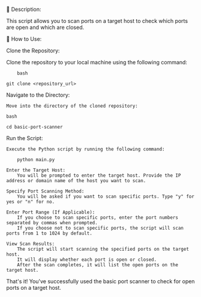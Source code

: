 🌴 Description:

This script allows you to scan ports on a target host to check which ports are open and which are closed.

🌴 How to Use:

Clone the Repository:

Clone the repository to your local machine using the following command:

        bash

    git clone <repository_url>

Navigate to the Directory:

    Move into the directory of the cloned repository:

    bash

    cd basic-port-scanner

Run the Script:

    Execute the Python script by running the following command:

        python main.py

    Enter the Target Host:
        You will be prompted to enter the target host. Provide the IP address or domain name of the host you want to scan.

    Specify Port Scanning Method:
        You will be asked if you want to scan specific ports. Type "y" for yes or "n" for no.

    Enter Port Range (If Applicable):
        If you choose to scan specific ports, enter the port numbers separated by commas when prompted.
        If you choose not to scan specific ports, the script will scan ports from 1 to 1024 by default.

    View Scan Results:
        The script will start scanning the specified ports on the target host.
        It will display whether each port is open or closed.
        After the scan completes, it will list the open ports on the target host.

That's it! You've successfully used the basic port scanner to check for open ports on a target host.
